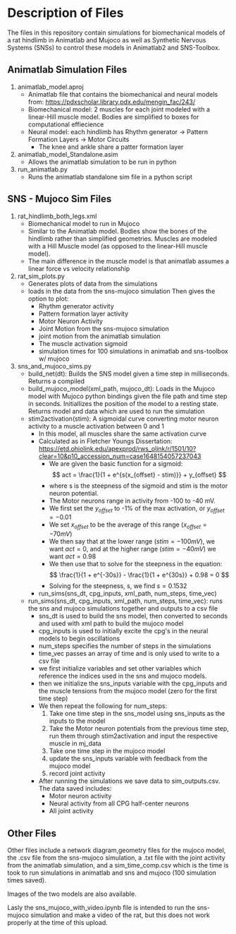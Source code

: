 # Description of Files
The files in this repository contain simulations for biomechanical models of a rat hindlimb in Animatlab and Mujoco as well as Synthetic Nervous Systems (SNSs) to control these models in Animatlab2 and SNS-Toolbox. 

## Animatlab Simulation Files
1. animatlab_model.aproj
    - Animatlab file that contains the biomechanical and neural models from: https://pdxscholar.library.pdx.edu/mengin_fac/243/
    - Biomechanical model: 2 muscles for each joint modeled with a linear-Hill muscle model. Bodies are simplified to boxes for computational effiecience
    - Neural model: each hindlimb has Rhythm generator -> Pattern Formation Layers -> Motor Circuits 
        - The knee and ankle share a patter formation layer
2. animatlab_model_Standalone.asim
    - Allows the animatlab simulation to be run in python
3. run_animatlab.py
    - Runs the animatlab standalone sim file in a python script

## SNS - Mujoco Sim Files
1. rat_hindlimb_both_legs.xml
    - Biomechanical model to run in Mujoco
    - Similar to the Animatlab model. Bodies show the bones of the hindlimb rather than simplified geometries. Muscles are modeled with a Hill Muscle model (as opposed to the linear-Hill muscle model). 
    - The main difference in the muscle model is that animatlab assumes a linear force vs velocity relationship
2. rat_sim_plots.py
    - Generates plots of data from the simulations
    - loads in the data from the sns-mujoco simulation Then gives the option to plot:
        - Rhythm generator activity
        - Pattern formation layer activity
        - Motor Neuron Activity
        - Joint Motion from the sns-mujoco simulation
        - joint motion from the animatlab simulation
        - The muscle activation sigmoid
        - simulation times for 100 simulations in animatlab and sns-toolbox w/ mujoco
3. sns_and_mujoco_sims.py
    - build_net(dt):  Builds the SNS model given a time step in milliseconds. Returns a compiled 
    - build_mujoco_model(xml_path,  mujoco_dt): Loads in the Mujoco model with Mujoco python bindings given the file path and time step in seconds. Initiallizes the position of the model to a resting state. Returns model and data which are used to run the simulation
    - stim2activation(stim): A sigmoidal curve converting motor neuron activity to a muscle activation between 0 and 1
        - In this model, all muscles share the same activation curve
        - Calculated as in Fletcher Youngs Dissertation: https://etd.ohiolink.edu/apexprod/rws_olink/r/1501/10?clear=10&p10_accession_num=case1648154057237043
            - We are given the basic function for a sigmoid:
            $$ 
              act = \frac{1}{1 + e^{s(x_{offset} - stim)}} + y_{offset}
            $$
            - where s is the steepness of the sigmoid and stim is the motor neuron potential.
            - The Motor neurons range in activity from -100 to -40 mV. 
            - We first set the $y_{offset}$ to -1% of the max activation, or $y_{offset} = -0.01$
            - We set $x_{offset}$ to be the average of this range ($x_{offset} = -70  mV$)
            - We then say that at the lower range ($stim=-100 mV$), we want $act=0$, and at the higher range ($stim=-40 mV$) we want $act=0.98$
            - We then use that to solve for the steepness in the equation:
            $$
              \frac{1}{1 + e^{-30s}} - \frac{1}{1 + e^{30s}} + 0.98 = 0
            $$
            - Solving for the steepness, s, we find $s = 0.1532$
        - run_sims(sns_dt, cpg_inputs, xml_path, num_steps, time_vec)
    - run_sims(sns_dt, cpg_inputs, xml_path, num_steps, time_vec): runs the sns and mujoco simulations together and outputs to a csv file
        - sns_dt is used to build the sns model, then converted to seconds and used with xml path to build the mujoco model
        - cpg_inputs is used to initially excite the cpg's in the neural models to begin oscillations
        - num_steps specifies the number of steps in the simulations
        - time_vec passes an array of time and is only used to write to a csv file
        - we first initialize variables and set other variables which reference the indices used in the sns and mujoco models. 
        - then we initialize the sns_inputs variable with the cpg_inputs and the muscle tensions from the mujoco model (zero for the first time step) 
        - We then repeat the following for num_steps:
            1. Take one time step in the sns_model using sns_inputs as the inputs to the model
            2. Take the Motor neuron potentials from the previous time step, run them through stim2activation and input the respective muscle in mj_data
            3. Take one time step in the mujoco model
            4. update the sns_inputs variable with feedback from the mujoco model
            5. record joint activity
        - After running the simulations we save data to sim_outputs.csv. The data saved includes:
            - Motor neuron activity
            - Neural activity from all CPG half-center neurons
            - All joint activity


 ## Other Files

 Other files include a network diagram,geometry files for the mujoco model, the .csv file from the sns-mujoco simulation, a .txt file with the joint activity from the animatlab simulation, and a sim_time_comp.csv which is the time is took to run simulations in animatlab and sns and mujoco (100 simulation times saved). 

 Images of the two models are also available.

 Lasly the sns_mujoco_with_video.ipynb file is intended to run the sns-mujoco simulation and make a video of the rat, but this does not work properly at the time of this upload.

